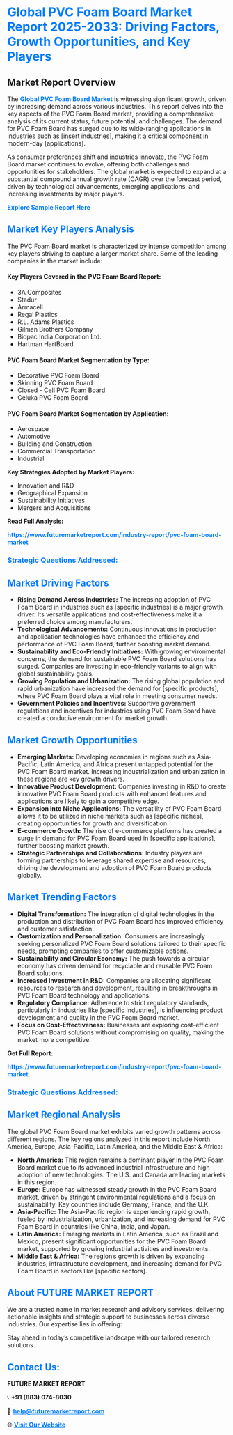 <h1 style="color: #007BFF;">Global PVC Foam Board Market Report 2025-2033: Driving Factors, Growth Opportunities, and Key Players</h1>

<section id="overview">
<h2>Market Report Overview</h2>
<p>The <a href="https://www.futuremarketreport.com/industry-report/pvc-foam-board-market" style="color: #007BFF; text-decoration: none;"><strong>Global PVC Foam Board Market</strong></a> is witnessing significant growth, driven by increasing demand across various industries. This report delves into the key aspects of the PVC Foam Board market, providing a comprehensive analysis of its current status, future potential, and challenges. The demand for PVC Foam Board has surged due to its wide-ranging applications in industries such as [insert industries], making it a critical component in modern-day [applications].</p>
<p>As consumer preferences shift and industries innovate, the PVC Foam Board market continues to evolve, offering both challenges and opportunities for stakeholders. The global market is expected to expand at a substantial compound annual growth rate (CAGR) over the forecast period, driven by technological advancements, emerging applications, and increasing investments by major players.</p>
</section>

<section id="overview">
<p><a href="https://www.futuremarketreport.com/request-sample/reportId=58227" style="color: #007BFF; text-decoration: none;"><strong>Explore Sample Report Here</strong></a></p>
</section>

<section id="key-players">
<h2 style="color: #007BFF;">Market Key Players Analysis</h2>
<p>The PVC Foam Board market is characterized by intense competition among key players striving to capture a larger market share. Some of the leading companies in the market include:</p>
<h4>Key Players Covered in the PVC Foam Board Report:</h4>
<ul><li>3A Composites</li><li>Stadur</li><li>Armacell</li><li>Regal Plastics</li><li>R.L. Adams Plastics</li><li>Gilman Brothers Company</li><li>Biopac India Corporation Ltd.</li><li>Hartman HartBoard</li></ul>
<h4>PVC Foam Board Market Segmentation by Type:</h4>
<ul><li>Decorative PVC Foam Board</li><li>Skinning PVC Foam Board</li><li>Closed - Cell PVC Foam Board</li><li>Celuka PVC Foam Board</li></ul>

<h4>PVC Foam Board Market Segmentation by Application:</h4>
<ul><li>Aerospace</li><li>Automotive</li><li>Building and Construction</li><li>Commercial Transportation</li><li>Industrial</li></ul>
<p><strong>Key Strategies Adopted by Market Players:</strong></p>
<ul>
<li>Innovation and R&D</li>
<li>Geographical Expansion</li>
<li>Sustainability Initiatives</li>
<li>Mergers and Acquisitions</li>
</ul>
</section>

<section>
<p><strong>Read Full Analysis: </strong></p><a href="https://www.futuremarketreport.com/industry-report/pvc-foam-board-market" style="color: #007BFF; text-decoration: none;"><strong>https://www.futuremarketreport.com/industry-report/pvc-foam-board-market</strong></a>
<h3 style="color: #007BFF;">Strategic Questions Addressed:</h3>
</section>

<section id="driving-factors">
<h2 style="color: #007BFF;">Market Driving Factors</h2>
<ul>
<li><strong>Rising Demand Across Industries:</strong> The increasing adoption of PVC Foam Board in industries such as [specific industries] is a major growth driver. Its versatile applications and cost-effectiveness make it a preferred choice among manufacturers.</li>
<li><strong>Technological Advancements:</strong> Continuous innovations in production and application technologies have enhanced the efficiency and performance of PVC Foam Board, further boosting market demand.</li>
<li><strong>Sustainability and Eco-Friendly Initiatives:</strong> With growing environmental concerns, the demand for sustainable PVC Foam Board solutions has surged. Companies are investing in eco-friendly variants to align with global sustainability goals.</li>
<li><strong>Growing Population and Urbanization:</strong> The rising global population and rapid urbanization have increased the demand for [specific products], where PVC Foam Board plays a vital role in meeting consumer needs.</li>
<li><strong>Government Policies and Incentives:</strong> Supportive government regulations and incentives for industries using PVC Foam Board have created a conducive environment for market growth.</li>
</ul>
</section>

<section id="growth-opportunities">
<h2 style="color: #007BFF;">Market Growth Opportunities</h2>
<ul>
<li><strong>Emerging Markets:</strong> Developing economies in regions such as Asia-Pacific, Latin America, and Africa present untapped potential for the PVC Foam Board market. Increasing industrialization and urbanization in these regions are key growth drivers.</li>
<li><strong>Innovative Product Development:</strong> Companies investing in R&D to create innovative PVC Foam Board products with enhanced features and applications are likely to gain a competitive edge.</li>
<li><strong>Expansion into Niche Applications:</strong> The versatility of PVC Foam Board allows it to be utilized in niche markets such as [specific niches], creating opportunities for growth and diversification.</li>
<li><strong>E-commerce Growth:</strong> The rise of e-commerce platforms has created a surge in demand for PVC Foam Board used in [specific applications], further boosting market growth.</li>
<li><strong>Strategic Partnerships and Collaborations:</strong> Industry players are forming partnerships to leverage shared expertise and resources, driving the development and adoption of PVC Foam Board products globally.</li>
</ul>
</section>

<section id="trending-factors">
<h2 style="color: #007BFF;">Market Trending Factors</h2>
<ul>
<li><strong>Digital Transformation:</strong> The integration of digital technologies in the production and distribution of PVC Foam Board has improved efficiency and customer satisfaction.</li>
<li><strong>Customization and Personalization:</strong> Consumers are increasingly seeking personalized PVC Foam Board solutions tailored to their specific needs, prompting companies to offer customizable options.</li>
<li><strong>Sustainability and Circular Economy:</strong> The push towards a circular economy has driven demand for recyclable and reusable PVC Foam Board solutions.</li>
<li><strong>Increased Investment in R&D:</strong> Companies are allocating significant resources to research and development, resulting in breakthroughs in PVC Foam Board technology and applications.</li>
<li><strong>Regulatory Compliance:</strong> Adherence to strict regulatory standards, particularly in industries like [specific industries], is influencing product development and quality in the PVC Foam Board market.</li>
<li><strong>Focus on Cost-Effectiveness:</strong> Businesses are exploring cost-efficient PVC Foam Board solutions without compromising on quality, making the market more competitive.</li>
</ul>
</section>

<section>
<p><strong>Get Full Report: </strong></p><a href="https://www.futuremarketreport.com/industry-report/pvc-foam-board-market" style="color: #007BFF; text-decoration: none;"><strong>https://www.futuremarketreport.com/industry-report/pvc-foam-board-market</strong></a>
<h3 style="color: #007BFF;">Strategic Questions Addressed:</h3>
</section>


<section id="regional-analysis">
<h2 style="color: #007BFF;">Market Regional Analysis</h2>
<p>The global PVC Foam Board market exhibits varied growth patterns across different regions. The key regions analyzed in this report include North America, Europe, Asia-Pacific, Latin America, and the Middle East & Africa:</p>
<ul>
<li><strong>North America:</strong> This region remains a dominant player in the PVC Foam Board market due to its advanced industrial infrastructure and high adoption of new technologies. The U.S. and Canada are leading markets in this region.</li>
<li><strong>Europe:</strong> Europe has witnessed steady growth in the PVC Foam Board market, driven by stringent environmental regulations and a focus on sustainability. Key countries include Germany, France, and the U.K.</li>
<li><strong>Asia-Pacific:</strong> The Asia-Pacific region is experiencing rapid growth, fueled by industrialization, urbanization, and increasing demand for PVC Foam Board in countries like China, India, and Japan.</li>
<li><strong>Latin America:</strong> Emerging markets in Latin America, such as Brazil and Mexico, present significant opportunities for the PVC Foam Board market, supported by growing industrial activities and investments.</li>
<li><strong>Middle East & Africa:</strong> The region’s growth is driven by expanding industries, infrastructure development, and increasing demand for PVC Foam Board in sectors like [specific sectors].</li>
</ul>
</section>

<footer>
<h2 style="color: #007BFF;">About FUTURE MARKET REPORT</h2>
<p>We are a trusted name in market research and advisory services, delivering actionable insights and strategic support to businesses across diverse industries. Our expertise lies in offering:</p>

<p>Stay ahead in today’s competitive landscape with our tailored research solutions.</p>

<h2 style="color: #007BFF;">Contact Us:</h2>
<p><strong>FUTURE MARKET REPORT</strong></p>
<p>📞 <strong>+91 (883) 074-8030</strong></p>
<p>📧 <strong><a href="mailto:help@futuremarketreport.com" style="color: #007BFF;">help@futuremarketreport.com</a></strong></p>
<p>🌐 <strong><a href="https://www.futuremarketreport.com/" style="color: #007BFF;">Visit Our Website</a></strong></p>
</footer>